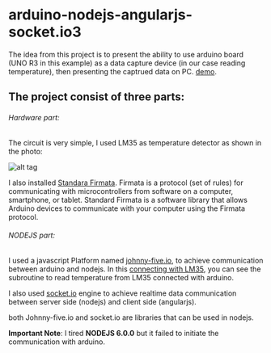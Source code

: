 # arduino-nodejs-angularjs-socket.io3


The idea from this project is to present the ability to use arduino board (UNO R3 in this example) as a data capture device (in our case reading temperature), then presenting the captrued data on PC.
[demo](https://www.youtube.com/watch?v=IdU-cUy0SB0).

## The project consist of three parts:

###### Hardware part:

The circuit is very simple, I used LM35 as temperature detector as shown in the photo:

![alt tag](http://blog.rastating.com/content/images/2014/Feb/lm35_bb_1_.jpg)

I also installed [Standara Firmata](http://www.instructables.com/id/Arduino-Installing-Standard-Firmata/). Firmata is a protocol (set of rules) for communicating with microcontrollers from software on a computer, smartphone, or tablet. Standard Firmata is a software library that allows Arduino devices to communicate with your computer using the Firmata protocol. 

###### NODEJS part:

I used a javascript Platform named [johnny-five.io](http://johnny-five.io/), to achieve communication between arduino and nodejs.
In this [connecting with LM35](http://johnny-five.io/examples/temperature-lm35/), you can see the subroutine to read temperature from LM35 connected with arduino.

I also used [socket.io](http://socket.io/) engine to achieve realtime data communication between server side (nodejs) and client side (angularjs).

both Johnny-five.io and socket.io are libraries that can be used in nodejs.


**Important Note**: I tired **NODEJS 6.0.0** but it failed to initiate the communication with arduino.





